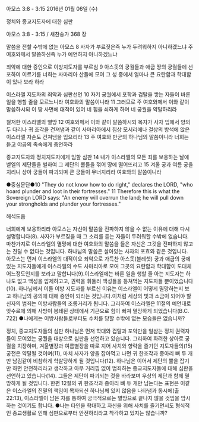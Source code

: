 아모스 3:8 - 3:15 
2016년 01월 06일 (수)

정치와 종교지도자에 대한 심판



아모스 3:8 - 3:15 / 새찬송가 368 장


말씀을 전할 수밖에 없는 아모스
8 사자가 부르짖은즉 누가 두려워하지 아니하겠느냐 주 여호와께서 말씀하신즉 누가 예언하지 아니하겠느냐

죄악에 대한 증인으로 이방지도자를 부르심
9 아스돗의 궁궐들과 애굽 땅의 궁궐들에 선포하여 이르기를 너희는 사마리아 산들에 모여 그 성 중에서 얼마나 큰 요란함과 학대함이 있나 보라 하라

이스라엘 지도자의 죄악과 심판선언
10 자기 궁궐에서 포학과 겁탈을 쌓는 자들이 바른 일을 행할 줄을 모르느니라 여호와의 말씀이니라 11 그러므로 주 여호와께서 이와 같이 말씀하시되 이 땅 사면에 대적이 있어 네 힘을 쇠하게 하며 네 궁궐을 약탈하리라

철저한 이스라엘의 멸망
12 여호와께서 이와 같이 말씀하시되 목자가 사자 입에서 양의 두 다리나 귀 조각을 건져냄과 같이 사마리아에서 침상 모서리에나 걸상의 방석에 앉은 이스라엘 자손도 건져냄을 입으리라 13 주 여호와 만군의 하나님의 말씀이니라 너희는 듣고 야곱의 족속에게 증언하라 

종교지도자와 정치지도자에게 임할 심판
14 내가 이스라엘의 모든 죄를 보응하는 날에 벧엘의 제단들을 벌하여 그 제단의 뿔들을 꺾어 땅에 떨어뜨리고 15 겨울 궁과 여름 궁을 치리니 상아 궁들이 파괴되며 큰 궁들이 무너지리라 여호와의 말씀이니라

●중심문단●10 "They do not know how to do right," declares the LORD, "who hoard plunder and loot in their fortresses." 11 Therefore this is what the Sovereign LORD says: "An enemy will overrun the land; he will pull down your strongholds and plunder your fortresses."

해석도움





너희에게 보응하리라 
아모스는 자신이 말씀을 전파하지 않을 수 없는 이유에 대해 다시 설명합니다(8). 사자가 부르짖을 때 그 소리를 듣는 자들이 두려워할 수밖에 없습니다. 마찬가지로 이스라엘의 멸망에 대한 여호와의 말씀을 들은 자신은 그것을 전파하지 않고는 견딜 수 없다는 것입니다. 하나님의 말씀은 살아있는 사자의 포효와 같은 것입니다. 아모스는 먼저 이스라엘의 대적이요 죄악으로 가득찬 아스돗(블레셋) 궁과 애굽의 궁에 있는 지도자들에게 이스라엘의 수도 사마리아로 모여 그곳의 요란함과 학대함이 도대체 어느정도인지를 보라고 말합니다(9).이스라엘에는 바른 일을 행할 줄 아는 지도자는 하나도 없고 백성을 압제하고고, 권력을 휘둘러 백성들을 등쳐먹는 지도자들 뿐이었습니다(10).  하나님께서 이들 이방 지도자를 부르신 이유는 이스라엘이 어떻게 멸망하는지 보고 하나님의 공의에 대해 증인이 되라는 것입니다.이처럼 세상의 빛과 소금이 되어야 할 신자의 범죄는 이방사람들의 조롱거리가 됩니다. 그리하여 이스라엘은 11절의 예언대로 앗수르에 의해 사방이 봉쇄된 상태에서 기근으로 힘이 빠져 멸망하게 되었습니다(B.C. 722)
●나에게는 이방사람들로부터도 수치를 당할 수밖에 없는 모습들은 없습니까? 


정치, 종교지도자들의 심판 
하나님은 먼저 학대와 겁탈과 포악만을 일삼는 정치 권력자들이 모여있는 궁궐을 대상으로 심판을 선언하고 있습니다. 그리하여 화려한 상아로 궁궐을 치장하며, 겨울별장과 여름별장을 따로 지어 사치와 향략을 즐기던 지도자들의(15) 궁전은 약탈될 것이며(11), 마치 사자가 양을 잡아먹고 나면 귀 한조각과 종아리 뼈 두 개만 남김같이 비참하게 학살당하게 될 것입니다(12). 하나님은 이어서 제단의 뿔을 잡기만 하면 안전하리라고 생각하고 아무 거리낌 없이 범죄하는 종교지도자들에 대해 심판을 선언하고 있습니다(14). 그들은 제단이 파괴되는 것을 바라보며 우상의 제단과 함께 멸망하게 될 것입니다. 한편 12절의 귀 한조각과 종아리 뼈 두 개만 남는다는 표현은 이같은 이스라엘의 진멸의 책임이 목자되신 하나님께 있지 않음을 나타냄과 동시에(출 22:13), 이스라엘이 남은 자를 통하여 궁극적으로는 멸망으로 끝나지 않을 것임을 암시하는 것이기도 합니다. 
●나는 타인을 학대하고 자신을 위해 사치를 즐기면서도 형식적인 종교생활로 인해 심판으로부터 안전하리라고 착각하고 있지는 않습니까?